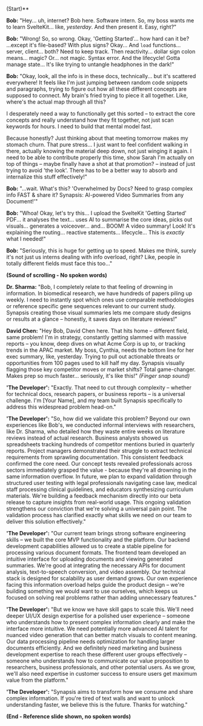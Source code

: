 (Start)**

**Bob:** "Hey... uh, internet? Bob here. Software intern. So, my boss wants me to learn SvelteKit... like, _yesterday_. And then present it. Easy, right?"

**Bob:** "Wrong! So, so wrong. Okay, 'Getting Started'... how hard can it be? ...except it's file-based? With plus signs? Okay... And `load` functions... server, client... both? Need to keep track. Then reactivity... dollar sign colon means... magic? Or... not magic. Syntax error. And the lifecycle! Gotta manage state... It's like trying to untangle headphones in the dark!"

**Bob:** "Okay, look, all the info is in these docs, technically... but it's scattered everywhere! It feels like I'm just jumping between random code snippets and paragraphs, trying to figure out how all these different concepts are supposed to connect. My brain's fried trying to piece it all together. Like, where's the actual map through all this?

I desperately need a way to functionally get this sorted – to extract the core concepts and really understand how they fit together, not just scan keywords for hours. I need to build that mental model fast.

Because honestly? Just thinking about that meeting tomorrow makes my stomach churn. That pure stress... I just want to feel confident walking in there, actually knowing the material deep down, not just winging it again. I need to be able to contribute properly this time, show Sarah I'm actually on top of things – maybe finally have a shot at that promotion? – instead of just trying to avoid 'the look'. There has to be a better way to absorb and internalize this stuff effectively!"

**Bob:** "...wait. What's this? 'Overwhelmed by Docs? Need to grasp complex info FAST & share it? Synapsis: AI-powered Video Summaries from any Document!'"

**Bob:** "Whoa! Okay, let's try this... I upload the SvelteKit 'Getting Started' PDF... it analyses the text... uses AI to summarise the core ideas, picks out visuals... generates a voiceover... and... BOOM! A video summary! Look! It's explaining the routing... reactive statements... lifecycle... This is _exactly_ what I needed!"

**Bob:** "Seriously, this is huge for getting up to speed. Makes me think, surely it's not just us interns dealing with info overload, right? Like, people in totally different fields must face this too..."

**(Sound of scrolling - No spoken words)**

**Dr. Sharma:** "Bob, I completely relate to that feeling of drowning in information. In biomedical research, we have hundreds of papers piling up weekly. I need to instantly spot which ones use comparable methodologies or reference specific gene sequences relevant to our current study. Synapsis creating those visual summaries lets me compare study designs or results at a glance – honestly, it saves days on literature reviews!"

**David Chen:** "Hey Bob, David Chen here. That hits home – different field, same problem! I'm in strategy, constantly getting slammed with massive reports – you know, deep dives on what Acme Corp is up to, or tracking trends in the APAC market. My boss, Cynthia, needs the bottom line for her exec summary, like, yesterday. Trying to pull out actionable threats or opportunities from 100 pages used to kill half my day. Synapsis visually flagging those key competitor moves or market shifts? Total game-changer. Makes prep so much faster... seriously, it's like this!" _(Finger snap sound)_

**'The Developer':** "Exactly. That need to cut through complexity – whether for technical docs, research papers, or business reports – is a universal challenge. I'm [Your Name], and my team built Synapsis specifically to address this widespread problem head-on."

**'The Developer':** "So, how did we validate this problem? Beyond our own experiences like Bob's, we conducted informal interviews with researchers, like Dr. Sharma, who detailed how they waste entire weeks on literature reviews instead of actual research. Business analysts showed us spreadsheets tracking hundreds of competitor mentions buried in quarterly reports. Project managers demonstrated their struggle to extract technical requirements from sprawling documentation. This consistent feedback confirmed the core need. Our concept tests revealed professionals across sectors immediately grasped the value - because they're all drowning in the same information overflow. In future, we plan to expand validation through structured user testing with legal professionals navigating case law, medical staff processing clinical guidelines, and educators synthesizing curriculum materials. We're building a feedback mechanism directly into our beta release to capture insights from real-world usage. This ongoing validation strengthens our conviction that we're solving a universal pain point. The validation process has clarified exactly what skills we need on our team to deliver this solution effectively."

**'The Developer':** "Our current team brings strong software engineering skills – we built the core MVP functionality and the platform. Our backend development capabilities allowed us to create a stable pipeline for processing various document formats. The frontend team developed an intuitive interface for uploading documents and viewing generated summaries. We're good at integrating the necessary APIs for document analysis, text-to-speech conversion, and video assembly. Our technical stack is designed for scalability as user demand grows. Our own experience facing this information overload helps guide the product design – we're building something we would want to use ourselves, which keeps us focused on solving real problems rather than adding unnecessary features."

**'The Developer':** "But we know we have skill gaps to scale this. We'll need deeper UI/UX design expertise for a polished user experience – someone who understands how to present complex information clearly and make the interface more intuitive. We need potentially more advanced AI talent for nuanced video generation that can better match visuals to content meaning. Our data processing pipeline needs optimization for handling larger documents efficiently. And we definitely need marketing and business development expertise to reach these different user groups effectively – someone who understands how to communicate our value proposition to researchers, business professionals, and other potential users. As we grow, we'll also need expertise in customer success to ensure users get maximum value from the platform."

**'The Developer':** "Synapsis aims to transform how we consume and share complex information. If you're tired of text walls and want to unlock understanding faster, we believe this is the future. Thanks for watching."

**(End - Reference slide shown, no spoken words)**